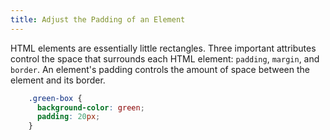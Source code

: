 ```yaml
---
title: Adjust the Padding of an Element
---
```

HTML elements are essentially little rectangles. Three important attributes control the space that surrounds each HTML element: `padding`, `margin`, and `border`. An element's padding controls the amount of space between the element and its border.
```css
    .green-box {
      background-color: green;
      padding: 20px;
    }
```